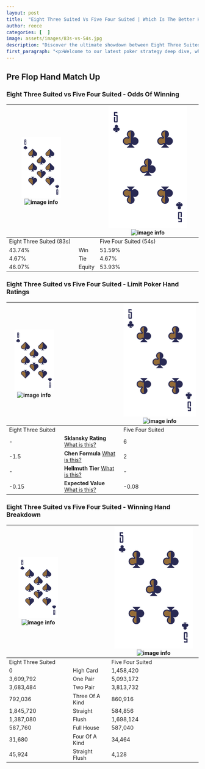 ```yaml
---
layout: post
title:  "Eight Three Suited Vs Five Four Suited | Which Is The Better Hand In Poker? A Complete Guide"
author: reece
categories: [  ]
image: assets/images/83s-vs-54s.jpg
description: "Discover the ultimate showdown between Eight Three Suited and Five Four Suited in poker! Uncover the odds, strategies, and scenarios where one hand triumphs over the other. Get ready to up your poker game with this thrilling analysis."
first_paragraph: "<p>Welcome to our latest poker strategy deep dive, where we're pitting two distinct hands against each other in a high-stakes showdown: Eight Three Suited vs Five Four Suited.</p><p>In the dynamic world of poker, every decision counts, and knowing which hand holds the upper hand is key to your success at the table.</p><p>In this article, we'll dissect these two hands, explore the scenarios where one dominates the other, and equip you with the knowledge to make strategic choices that can tip the odds in your favor.</p><p>Get ready to unravel the intriguing dynamics of these poker hands and elevate your game to new heights.</p>"
---
```




[comment]: # (sp0)

## Pre Flop Hand Match Up

<div class="table hand-ratings" markdown="1"> 



### Eight Three Suited vs Five Four Suited - Odds Of Winning


    
| ![image info](assets/images/hand1/8.png) ![image info](assets/images/hand1/3s.png) |  | ![image info](assets/images/hand2/5.png) ![image info](assets/images/hand2/4s.png) |
| -------- | -------- | -------- |
| Eight Three Suited (83s) |  | Five Four Suited (54s) |
| 43.74% | Win | 51.59% |
| 4.67% | Tie | 4.67% |
| 46.07% | Equity | 53.93% |




[comment]: # (sp1)



### Eight Three Suited vs Five Four Suited - Limit Poker Hand Ratings


    
| ![image info](assets/images/hand1/8.png) ![image info](assets/images/hand1/3s.png) |  | ![image info](assets/images/hand2/5.png) ![image info](assets/images/hand2/4s.png) |
| -------- | -------- | -------- |
| Eight Three Suited |  | Five Four Suited |
| - | **Sklansky Rating** [What is this?](/sklansky-rating-explained) | 6 |
| -1.5 | **Chen Formula** [What is this?](/chen-formula-explained) | 2 |
| - | **Hellmuth Tier** [What is this?](/Hellmuth-tier-explained) | - |
| -0.15 | **Expected Value** [What is this?](/expected-value-explained) | -0.08 |




[comment]: # (sp2)



### Eight Three Suited vs Five Four Suited - Winning Hand Breakdown


    
| ![image info](assets/images/hand1/8.png) ![image info](assets/images/hand1/3s.png) |  | ![image info](assets/images/hand2/5.png) ![image info](assets/images/hand2/4s.png) |
| -------- | -------- | -------- |
| Eight Three Suited |  | Five Four Suited |
| 0 | High Card | 1,458,420 |
| 3,609,792 | One Pair | 5,093,172 |
| 3,683,484 | Two Pair | 3,813,732 |
| 792,036 | Three Of A Kind | 860,916 |
| 1,845,720 | Straight | 584,856 |
| 1,387,080 | Flush | 1,698,124 |
| 587,760 | Full House | 587,040 |
| 31,680 | Four Of A Kind | 34,464 |
| 45,924 | Straight Flush | 4,128 |




[comment]: # (sp3)



</div>

[comment]: # (sp4)



[comment]: # (sp5)

